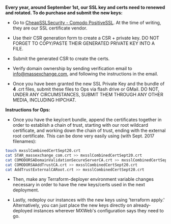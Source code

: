**Every year, around September 1st, our SSL key and certs need to renewed and rotated. To do purchase and submit the new keys:**

- Go to [CheapSSLSecurity - Comodo PositiveSSL](https://cheapsslsecurity.com/). At the time of writing, they are our SSL certificate vendor.

- Use their CSR generation form to create a CSR + private key. DO NOT FORGET TO COPY/PASTE THEIR GENERATED PRIVATE KEY INTO A FILE.

- Submit the generated CSR to create the certs.

- Verify domain ownership by sending verification email to info@massexchange.com, and following the instructions in the email.

- Once you have been granted the new SSL Private Key and the bundle of **4** .crt files, submit these files to Ops via flash drive or GMail. DO NOT, UNDER ANY CIRCUMSTANCES, SUBMIT THEM THROUGH ANY OTHER MEDIA, INCLUDING HIPCHAT.

**Instructions for Ops:**

- Once you have the key/cert bundle, append the certificates together in order to establish a chain of trust, starting with our root wildcard certificate, and working down the chain of trust, ending with the external root certificate. This can be done very easily using (with Sept. 2017 filenames):

```bash
touch mxsslCombinedCertSept20.crt
cat STAR_massexchange_com.crt >> mxsslCombinedCertSept20.crt
cat COMODORSADomainValidationSecureServerCA.crt >> mxsslCombinedCertSept20.crt
cat COMODORSAAddTrustCA.crt >> mxsslCombinedCertSept20.crt
cat AddTrustExternalCARoot.crt >> mxsslCombinedCertSept20.crt
```

- Then, make any Terraform-deployer environment variable changes necessary in order to have the new keys/certs used in the next deployment.

- Lastly, redeploy our instances with the new keys using 'terraform apply.' Alternatively, you can just place the new keys directly on already-deployed instances wherever MXWeb's configuration says they need to go.

